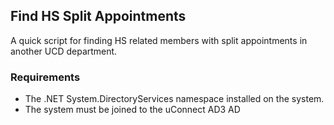 ## Find HS Split Appointments

A quick script for finding HS related members with split appointments in another UCD department.

### Requirements

- The .NET System.DirectoryServices namespace installed on the system.
- The system must be joined to the uConnect AD3 AD

 